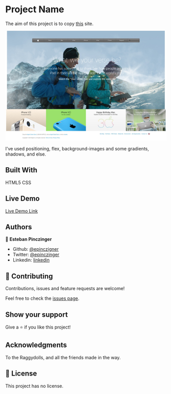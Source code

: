 # Project Name

The aim of this project is to copy [this](https://web.archive.org/web/20140301004610/http://www.apple.com/) site.

![screenshot](https://github.com/epinczinger/apple-clone/blob/main_page/assets/screenshot.jpeg)

I've used positioning, flex, background-images and some gradients, shadows, and else.

## Built With

HTML5
CSS

## Live Demo

[Live Demo Link](https://raw.githack.com/epinczinger/apple-clone/main_page/begin.html)


## Authors

👤 **Esteban Pinczinger**

- Github: [@epinczigner](https://github.com/epinczinger)
- Twitter: [@epinczinger](https://twitter.com/epinczinger)
- Linkedin: [linkedin](https://www.linkedin.com/in/esteban-pinczinger-busai-ab49a254/?originalSubdomain=ar)

## 🤝 Contributing

Contributions, issues and feature requests are welcome!

Feel free to check the [issues page](https://github.com/epinczinger/apple-clone/issues).

## Show your support

Give a ⭐️ if you like this project!

## Acknowledgments

To the Raggydolls, and all the friends made in the way.

## 📝 License

This project has no license.
